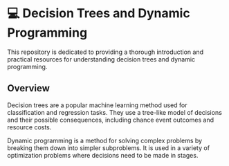 # 💻 Decision Trees and Dynamic Programming
This repository is dedicated to providing a thorough introduction and practical resources for understanding decision trees and dynamic programming.

## Overview
Decision trees are a popular machine learning method used for classification and regression tasks. They use a tree-like model of decisions and their possible consequences, including chance event outcomes and resource costs.

Dynamic programming is a method for solving complex problems by breaking them down into simpler subproblems. It is used in a variety of optimization problems where decisions need to be made in stages.
